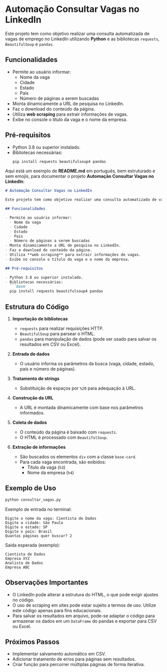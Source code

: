# Automação Consultar Vagas no LinkedIn

Este projeto tem como objetivo realizar uma consulta automatizada de vagas de emprego no LinkedIn utilizando **Python** e as bibliotecas `requests`, `BeautifulSoup` e `pandas`.

## Funcionalidades

- Permite ao usuário informar:
  - Nome da vaga
  - Cidade
  - Estado
  - País
  - Número de páginas a serem buscadas
- Monta dinamicamente a URL de pesquisa no LinkedIn.
- Faz o download do conteúdo da página.
- Utiliza **web scraping** para extrair informações de vagas.
- Exibe no console o título da vaga e o nome da empresa.

## Pré-requisitos

- Python 3.8 ou superior instalado.
- Bibliotecas necessárias:
  ```bash
  pip install requests beautifulsoup4 pandas

Aqui está um exemplo de **README.md** em português, bem estruturado e sem emojis, para documentar o projeto **Automação Consultar Vagas no LinkedIn**:

```markdown
# Automação Consultar Vagas no LinkedIn

Este projeto tem como objetivo realizar uma consulta automatizada de vagas de emprego no LinkedIn utilizando **Python** e as bibliotecas `requests`, `BeautifulSoup` e `pandas`.

## Funcionalidades

- Permite ao usuário informar:
  - Nome da vaga
  - Cidade
  - Estado
  - País
  - Número de páginas a serem buscadas
- Monta dinamicamente a URL de pesquisa no LinkedIn.
- Faz o download do conteúdo da página.
- Utiliza **web scraping** para extrair informações de vagas.
- Exibe no console o título da vaga e o nome da empresa.

## Pré-requisitos

- Python 3.8 ou superior instalado.
- Bibliotecas necessárias:
  ```bash
  pip install requests beautifulsoup4 pandas
  ```

## Estrutura do Código

1. **Importação de bibliotecas**
   - `requests` para realizar requisições HTTP.
   - `BeautifulSoup` para parsear o HTML.
   - `pandas` para manipulação de dados (pode ser usado para salvar os resultados em CSV ou Excel).

2. **Entrada de dados**
   - O usuário informa os parâmetros da busca (vaga, cidade, estado, país e número de páginas).

3. **Tratamento de strings**
   - Substituição de espaços por `%20` para adequação à URL.

4. **Construção da URL**
   - A URL é montada dinamicamente com base nos parâmetros informados.

5. **Coleta de dados**
   - O conteúdo da página é baixado com `requests`.
   - O HTML é processado com `BeautifulSoup`.

6. **Extração de informações**
   - São buscados os elementos `div` com a classe `base-card`.
   - Para cada vaga encontrada, são exibidos:
     - Título da vaga (`h3`)
     - Nome da empresa (`h4`)

## Exemplo de Uso

```bash
python consultar_vagas.py
```

Exemplo de entrada no terminal:

```
Digite o nome da vaga: Cientista de Dados
Digite a cidade: São Paulo
Digite o estado: SP
Digite o país: Brasil
Quantas páginas quer buscar? 2
```

Saída esperada (exemplo):

```
Cientista de Dados
Empresa XYZ
Analista de Dados
Empresa ABC
```

## Observações Importantes

- O LinkedIn pode alterar a estrutura do HTML, o que pode exigir ajustes no código.
- O uso de scraping em sites pode estar sujeito a termos de uso. Utilize este código apenas para fins educacionais.
- Para salvar os resultados em arquivo, pode-se adaptar o código para armazenar os dados em um `DataFrame` do pandas e exportar para CSV ou Excel.

## Próximos Passos

- Implementar salvamento automático em CSV.
- Adicionar tratamento de erros para páginas sem resultados.
- Criar função para percorrer múltiplas páginas de forma iterativa.
